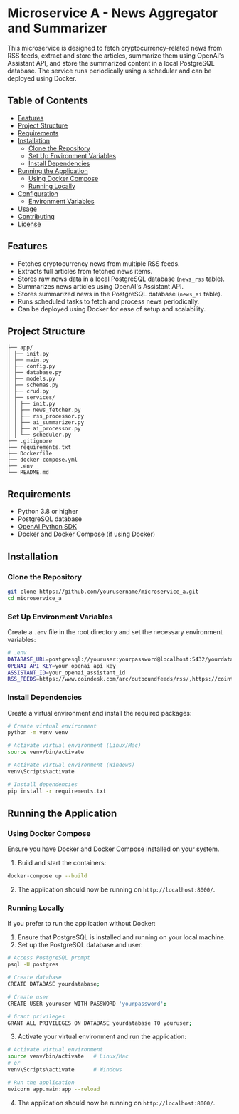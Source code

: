 # Microservice A - News Aggregator and Summarizer

This microservice is designed to fetch cryptocurrency-related news from RSS feeds, extract and store the articles, summarize them using OpenAI's Assistant API, and store the summarized content in a local PostgreSQL database. The service runs periodically using a scheduler and can be deployed using Docker.

## Table of Contents

- [Features](#features)
- [Project Structure](#project-structure)
- [Requirements](#requirements)
- [Installation](#installation)
  - [Clone the Repository](#clone-the-repository)
  - [Set Up Environment Variables](#set-up-environment-variables)
  - [Install Dependencies](#install-dependencies)
- [Running the Application](#running-the-application)
  - [Using Docker Compose](#using-docker-compose)
  - [Running Locally](#running-locally)
- [Configuration](#configuration)
  - [Environment Variables](#environment-variables)
- [Usage](#usage)
- [Contributing](#contributing)
- [License](#license)

## Features

- Fetches cryptocurrency news from multiple RSS feeds.
- Extracts full articles from fetched news items.
- Stores raw news data in a local PostgreSQL database (`news_rss` table).
- Summarizes news articles using OpenAI's Assistant API.
- Stores summarized news in the PostgreSQL database (`news_ai` table).
- Runs scheduled tasks to fetch and process news periodically.
- Can be deployed using Docker for ease of setup and scalability.

## Project Structure
```plaintext
├── app/
│ ├── init.py
│ ├── main.py
│ ├── config.py
│ ├── database.py
│ ├── models.py
│ ├── schemas.py
│ ├── crud.py
│ ├── services/
│ │ ├── init.py
│ │ ├── news_fetcher.py
│ │ ├── rss_processor.py
│ │ ├── ai_summarizer.py
│ │ ├── ai_processor.py
│ │ └── scheduler.py
├── .gitignore
├── requirements.txt
├── Dockerfile
├── docker-compose.yml
├── .env
└── README.md
```


## Requirements

- Python 3.8 or higher
- PostgreSQL database
- [OpenAI Python SDK](https://pypi.org/project/openai/)
- Docker and Docker Compose (if using Docker)

## Installation

### Clone the Repository
```bash
git clone https://github.com/yourusername/microservice_a.git
cd microservice_a
```

### Set Up Environment Variables
Create a `.env` file in the root directory and set the necessary environment variables:
```bash
# .env
DATABASE_URL=postgresql://youruser:yourpassword@localhost:5432/yourdatabase
OPENAI_API_KEY=your_openai_api_key
ASSISTANT_ID=your_openai_assistant_id
RSS_FEEDS=https://www.coindesk.com/arc/outboundfeeds/rss/,https://cointelegraph.com/rss,https://cryptoslate.com/feed/
```

### Install Dependencies
Create a virtual environment and install the required packages:
```bash
# Create virtual environment
python -m venv venv

# Activate virtual environment (Linux/Mac)
source venv/bin/activate

# Activate virtual environment (Windows)
venv\Scripts\activate

# Install dependencies
pip install -r requirements.txt
```

## Running the Application
### Using Docker Compose
Ensure you have Docker and Docker Compose installed on your system.
1. Build and start the containers:
```bash
docker-compose up --build
```
2. The application should now be running on `http://localhost:8000/`.

### Running Locally
If you prefer to run the application without Docker:
1. Ensure that PostgreSQL is installed and running on your local machine.
2. Set up the PostgreSQL database and user:
```bash
# Access PostgreSQL prompt
psql -U postgres

# Create database
CREATE DATABASE yourdatabase;

# Create user
CREATE USER youruser WITH PASSWORD 'yourpassword';

# Grant privileges
GRANT ALL PRIVILEGES ON DATABASE yourdatabase TO youruser;
```
3. Activate your virtual environment and run the application:
 ```bash
 # Activate virtual environment
source venv/bin/activate   # Linux/Mac
# or
venv\Scripts\activate      # Windows

# Run the application
uvicorn app.main:app --reload
 ```

4. The application should now be running on `http://localhost:8000/`.
